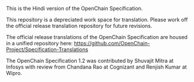 This is the Hindi version of the OpenChain Specification.

This repository is a depreciated work space for translation. Please work off the official release translation repository for future revisions.

The official release translations of the OpenChain Specification are housed in a unified repository here: https://github.com/OpenChain-Project/Specification-Translations

The OpenChain Specification 1.2 was contributed by Shuvajit Mitra at Infosys with review from Chandana Rao at Cognizant and Renjish Kumar at Wipro.
